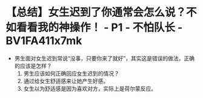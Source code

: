 # 【总结】女生迟到了你通常会怎么说？不如看看我的神操作！ - P1 - 不怕队长 - BV1FA411x7mk

-   男生面对女生迟到常说“没事，只要你来了就好”，其实这是错误的做法，正确的应该是怎样？
    1.  男生应该如何正确回应女生迟到的情况？
    2.  通过给女生舒适感来让她产生好感。
    3.  女生以为舒适感是因为喜欢对方，实际上是荷尔蒙反应。